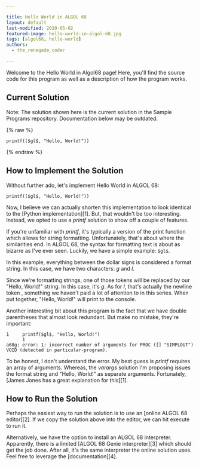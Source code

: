 ```yaml
---

title: Hello World in ALGOL 68
layout: default
last-modified: 2020-05-02
featured-image: hello-world-in-algol-68.jpg
tags: [algol68, hello-world]
authors:
  - the_renegade_coder

---
```


Welcome to the Hello World in Algol68 page! Here, you'll find the source code for this program as well as a description of how the program works.

## Current Solution

Note: The solution shown here is the current solution in the Sample Programs repository. Documentation below may be outdated.

{% raw %}

```Algol68
printf(($gl$, "Hello, World!"))

```

{% endraw %}

## How to Implement the Solution

Without further ado, let's implement Hello World in ALGOL 68:

```algol
printf(($gl$, "Hello, World!"))
```

Now, I believe we can actually shorten this implementation to look identical to the 
[Python implementation][1]. But, that wouldn't be too interesting. Instead, we opted 
to use a *printf* solution to show off a couple of features.

If you're unfamiliar with *printf*, it's typically a version of the print function 
which allows for string formatting. Unfortunately, that's about where the similarities 
end. In ALGOL 68, the syntax for formatting text is about as bizarre as I've ever seen. 
Luckily, we have a simple example: `$gl$`.

In this example, everything between the dollar signs is considered a format string. 
In this case, we have two characters: *g* and *l*.

Since we're formatting strings, one of those tokens will be replaced by our "Hello, World!" 
string. In this case, it's *g*. As for *l*, that's actually the newline token ,  something 
we haven't paid a lot of attention to in this series. When put together, "Hello, World!" 
will print to the console.

Another interesting bit about this program is the fact that we have double parentheses 
that almost look redundant. But make no mistake, they're important:

```console
1     printf($gl$, "Hello, World!")
      1                            
a68g: error: 1: incorrect number of arguments for PROC ([] "SIMPLOUT") VOID (detected in particular-program).
```

To be honest, I don't understand the error. My best guess is *printf* requires an array 
of arguments. Whereas, the *varargs* solution I'm proposing issues the format string 
and "Hello, World!" as separate arguments. Fortunately, [James Jones has a great 
explanation for this][1].


## How to Run the Solution

Perhaps the easiest way to run the solution is to use an [online ALGOL 68 editor][2]. 
If we copy the solution above into the editor, we can hit execute to run it.

Alternatively, we have the option to install an ALGOL 68 interpreter. Apparently, there 
is a limited [ALGOL 68 Genie interpreter][3] which should get the job done. After all, 
it's the same interpreter the online solution uses. Feel free to leverage the 
[documentation][4].
